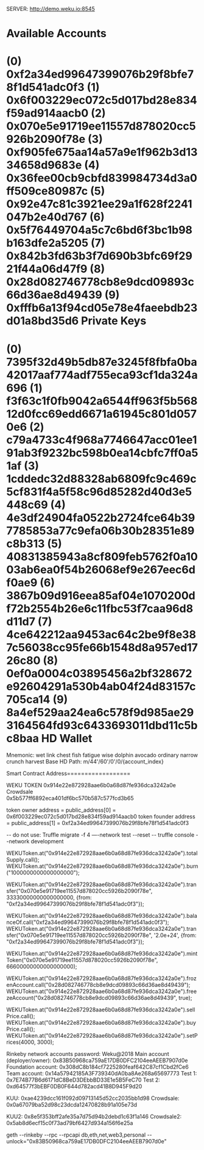 SERVER:
http://demo.weku.io:8545

Available Accounts
==================
(0) 0xf2a34ed99647399076b29f8bfe78f1d541adc0f3
(1) 0x6f003229ec072c5d017bd28e834f59ad914aacb0
(2) 0x070e5e91719ee11557d878020cc5926b2090f78e
(3) 0xf905fe675aa14a57a9e1f962b3d1334658d9683e
(4) 0x36fee00cb9cbfd839984734d3a0ff509ce80987c
(5) 0x92e47c81c3921ee29a1f628f2241047b2e40d767
(6) 0x5f76449704a5c7c6bd6f3bc1b98b163dfe2a5205
(7) 0x842b3fd63b3f7d690b3bfc69f2921f44a06d47f9
(8) 0x28d082746778cb8e9dcd09893c66d36ae8d49439
(9) 0xfffb6a13f94cd05e78e4faeebdb23d01a8bd35d6
Private Keys
==================
(0) 7395f32d49b5db87e3245f8fbfa0ba42017aaf774adf755eca93cf1da324a696
(1) f3f63c1f0fb9042a6544ff963f5b56812d0fcc69edd6671a61945c801d0570e6
(2) c79a4733c4f968a7746647acc01ee191ab3f9232bc598b0ea14cbfc7ff0a51af
(3) 1cddedc32d88328ab6809fc9c469c5cf831f4a5f58c96d85282d40d3e5448c69
(4) 4e3df24904fa0522b2724fce64b397785853a77c9efa06b30b28351e89c8b313
(5) 40831385943a8cf809feb5762f0a1003ab6ea0f54b26068ef9e267eec6df0ae9
(6) 3867b09d916eea85af04e1070200df72b2554b26e6c11fbc53f7caa96d8d11d7
(7) 4ce642212aa9453ac64c2be9f8e387c56038cc95fe66b1548d8a957ed1726c80
(8) 0ef0a0004c03895456a2bf328672e92604291a530b4ab04f24d83157c705ca14
(9) 8a4ef529aa24ea6c578f9d985ae293164564fd93c6433693011dbd11c5bc8baa
HD Wallet
==================
Mnemonic:      wet link chest fish fatigue wise dolphin avocado ordinary narrow crunch harvest
Base HD Path:  m/44'/60'/0'/0/{account_index}

Smart Contract Address==================

WEKU TOKEN
0x914e22e872928aae6b0a68d87fe936dca3242a0e
Crowdsale  
0x5b577ff6892eca401df6bc570b587c577fcd3b65

token owner   address = public_address[0] = 0x6f003229ec072c5d017bd28e834f59ad914aacb0
token founder address = public_address[1] = 0xf2a34ed99647399076b29f8bfe78f1d541adc0f3


-- do not use: Truffle migrate -f 4 —-network test --reset
-- truffle console --network development

WEKUToken.at("0x914e22e872928aae6b0a68d87fe936dca3242a0e").totalSupply.call();
WEKUToken.at("0x914e22e872928aae6b0a68d87fe936dca3242a0e").burn("1000000000000000000");

WEKUToken.at("0x914e22e872928aae6b0a68d87fe936dca3242a0e").transfer("0x070e5e91719ee11557d878020cc5926b2090f78e", 33330000000000000000, {from: "0xf2a34ed99647399076b29f8bfe78f1d541adc0f3"});

WEKUToken.at("0x914e22e872928aae6b0a68d87fe936dca3242a0e").balanceOf.call("0xf2a34ed99647399076b29f8bfe78f1d541adc0f3");
WEKUToken.at("0x914e22e872928aae6b0a68d87fe936dca3242a0e").transfer("0x070e5e91719ee11557d878020cc5926b2090f78e", '2.0e+24', {from: "0xf2a34ed99647399076b29f8bfe78f1d541adc0f3"});


WEKUToken.at("0x914e22e872928aae6b0a68d87fe936dca3242a0e").mintToken("0x070e5e91719ee11557d878020cc5926b2090f78e", 66600000000000000000);

WEKUToken.at("0x914e22e872928aae6b0a68d87fe936dca3242a0e").frozenAccount.call("0x28d082746778cb8e9dcd09893c66d36ae8d49439");
WEKUToken.at("0x914e22e872928aae6b0a68d87fe936dca3242a0e").freezeAccount("0x28d082746778cb8e9dcd09893c66d36ae8d49439", true);

WEKUToken.at("0x914e22e872928aae6b0a68d87fe936dca3242a0e").sellPrice.call();
WEKUToken.at("0x914e22e872928aae6b0a68d87fe936dca3242a0e").buyPrice.call();
WEKUToken.at("0x914e22e872928aae6b0a68d87fe936dca3242a0e").setPrices(4000, 3000);



Rinkeby network accounts password: Weku@2018
Main account (deployer/owner): 0x83B50968ca759aE17DB0DFC2104eeAEEB7907d0e
Foundation account: 0x308dC8b184cf7225280feaf642C87cf1Cbd2fCe6
Team account: 0x14a57942185A3F739340dA0ba8Ae268a65697773
Test 1: 0x7E74B77B6d6171dC8BeD3DEbbBD33E1e5B5FeC70
Test 2: 0xd64577f3bEBF0DB0F644d782acd41B8D945F9d20

KUU: 0xae4239dcc161f092d09713145d52cc2035bb1d98
Crowdsale: 0x0a67079ba52d98c23dcda12470828b91a105e73d

KUU2: 0x8e5f353bff2afe35a7d75d94b2debd1c63f1a146
Crowdsale2: 0x5ab8d6ecf15c0f73ad79bf6427d934a156f6e25a


geth --rinkeby --rpc --rpcapi db,eth,net,web3,personal --unlock="0x83B50968ca759aE17DB0DFC2104eeAEEB7907d0e"






